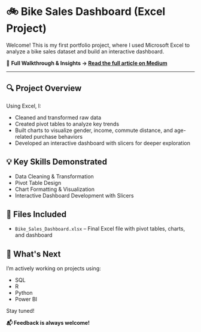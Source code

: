 # 🚲 Bike Sales Dashboard (Excel Project)

Welcome! This is my first portfolio project, where I used Microsoft Excel to analyze a bike sales dataset and build an interactive dashboard.

🔗 **Full Walkthrough & Insights → [Read the full article on Medium](https://medium.com/@faithkangogo/data-driven-insights-into-bike-sales-a-dashboard-for-consumer-trends-purchase-behavior-fc026efcb7ac)**

---

## 🔍 Project Overview
Using Excel, I:
- Cleaned and transformed raw data
- Created pivot tables to analyze key trends
- Built charts to visualize gender, income, commute distance, and age-related purchase behaviors
- Developed an interactive dashboard with slicers for deeper exploration


## 💡 Key Skills Demonstrated
- Data Cleaning & Transformation
- Pivot Table Design
- Chart Formatting & Visualization
- Interactive Dashboard Development with Slicers


## 📂 Files Included
- `Bike_Sales_Dashboard.xlsx` – Final Excel file with pivot tables, charts, and dashboard


## 📌 What's Next
I’m actively working on projects using:
- SQL
- R
- Python
- Power BI

Stay tuned!

**📬 Feedback is always welcome!**

